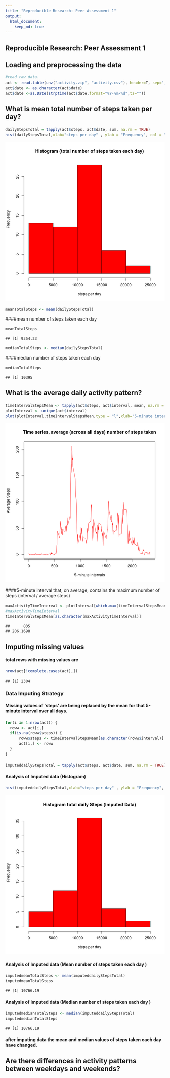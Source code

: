 ```yaml
---
title: "Reproducible Research: Peer Assessment 1"
output: 
  html_document:
    keep_md: true
---
```


## Reproducible Research: Peer Assessment 1
## Loading and preprocessing the data

```r
#read raw data.
act <- read.table(unz("activity.zip", "activity.csv"), header=T, sep=",")
act$date <- as.character(act$date)
act$date <-as.Date(strptime(act$date,format="%Y-%m-%d",tz=""))
```

## What is mean total number of steps taken per day?

```r
dailyStepsTotal = tapply(act$steps, act$date, sum, na.rm = TRUE)
hist(dailyStepsTotal,xlab="steps per day" , ylab = "Frequency", col = "red",main = "Histogram (total number of steps taken each day)")
```

![plot of chunk unnamed-chunk-2](figure/unnamed-chunk-2-1.png) 

```r
meanTotalSteps <- mean(dailyStepsTotal)
```
####mean number of steps taken each day

```r
meanTotalSteps
```

```
## [1] 9354.23
```

```r
medianTotalSteps <- median(dailyStepsTotal)
```
####median number of steps taken each day

```r
medianTotalSteps
```

```
## [1] 10395
```


## What is the average daily activity pattern?

```r
timeIntervalStepsMean <- tapply(act$steps, act$interval, mean, na.rm = TRUE)
plotInterval <- unique(act$interval)
plot(plotInterval,timeIntervalStepsMean,type = "l",xlab="5-minute intervals" , ylab = "Average Steps ", col = "red",main = "Time series, average (across all days) number of steps taken")
```

![plot of chunk unnamed-chunk-5](figure/unnamed-chunk-5-1.png) 

####5-minute interval that, on average, contains the maximum number of steps (interval / average steps)

```r
maxActivityTimeInterval <- plotInterval[which.max(timeIntervalStepsMean)]
#maxActivityTimeInterval
timeIntervalStepsMean[as.character(maxActivityTimeInterval)]
```

```
##      835 
## 206.1698
```

## Imputing missing values
#### total rows with missing values are

```r
nrow(act[!complete.cases(act),])
```

```
## [1] 2304
```
### Data Imputing Strategy
#### Missing values of 'steps' are being replaced by the mean for that 5-minute interval over all days.

```r
for(i in 1:nrow(act)) {
  roww <- act[i,]
  if(is.na(roww$steps)) {
      roww$steps <- timeIntervalStepsMean[as.character(roww$interval)]  
      act[i,] <- roww
  }
}

imputeddailyStepsTotal = tapply(act$steps, act$date, sum, na.rm = TRUE)
```
#### Analysis of Imputed data (Histogram)

```r
hist(imputeddailyStepsTotal,xlab="steps per day" , ylab = "Frequency", col = "red",main = "Histogram total daily Steps (Imputed Data)")
```

![plot of chunk unnamed-chunk-9](figure/unnamed-chunk-9-1.png) 

#### Analysis of Imputed data (Mean number of steps taken each day )

```r
imputedmeanTotalSteps <- mean(imputeddailyStepsTotal)
imputedmeanTotalSteps
```

```
## [1] 10766.19
```

#### Analysis of Imputed data (Median number of steps taken each day )

```r
imputedmedianTotalSteps <- median(imputeddailyStepsTotal)
imputedmedianTotalSteps
```

```
## [1] 10766.19
```
#### after imputing data the mean and median values of steps taken each day have changed.

## Are there differences in activity patterns between weekdays and weekends?
